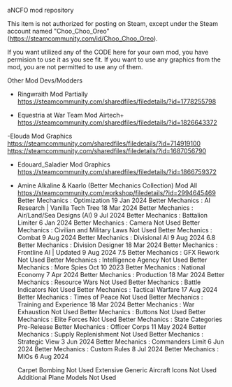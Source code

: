 aNCFO mod repository

This item is not authorized for posting on Steam, except under the Steam account named "Choo_Choo_Oreo" (https://steamcommunity.com/id/Choo_Choo_Oreo).



If you want utilized any of the CODE here for your own mod, you have permision to use it as you see fit.
If you want to use any graphics from the mod, you are not permitted to use any of them.

Other Mod Devs/Modders
- Ringwraith Mod Partially
https://steamcommunity.com/sharedfiles/filedetails/?id=1778255798

- Equestria at War Team Mod Airtech+
https://steamcommunity.com/sharedfiles/filedetails/?id=1826643372

-Elouda Mod Graphics
https://steamcommunity.com/sharedfiles/filedetails/?id=714919100
https://steamcommunity.com/sharedfiles/filedetails/?id=1687056790

- Edouard_Saladier Mod Graphics
https://steamcommunity.com/sharedfiles/filedetails/?id=1866759372

- Amine Alkaline & Kaarlo (Better Mechanics Collection) Mod All
https://steamcommunity.com/workshop/filedetails/?id=2994645469
	Better Mechanics : Optimization								19 Jan 2024
	Better Mechanics : AI Research | Vanilla Tech Tree			18 Mar 2024
	Better Mechanics : Air/Land/Sea Designs (AI)				9 Jul 2024
	Better Mechanics : Battalion Limiter						6 Jan 2024
	Better Mechanics : Camera									Not Used
	Better Mechanics : Civilian and Military Laws				Not Used
	Better Mechanics : Combat									9 Aug 2024
	Better Mechanics : Divisional AI							9 Aug 2024			6.8
	Better Mechanics : Division Designer						18 Mar 2024
	Better Mechanics : Frontline AI | Updated					9 Aug 2024			7.5
	Better Mechanics : GFX Rework								Not Used
	Better Mechanics : Intelligence Agency						Not Used
	Better Mechanics : More Spies								Oct 10 2023
	Better Mechanics : National Economy							7 Apr 2024
	Better Mechanics : Production								18 Mar 2024
	Better Mechanics : Resource Wars							Not Used
	Better Mechanics : Battle Indicators						Not Used
	Better Mechanics : Tactical Warfare							17 Aug 2024
	Better Mechanics : Times of Peace							Not Used
	Better Mechanics : Training and Experience					18 Mar 2024
	Better Mechanics : War Exhaustion							Not Used
	Better Mechanics : Buttons									Not Used
	Better Mechanics : Elite Forces								Not Used
	Better Mechanics : State Categories							Pre-Release
	Better Mechanics : Officer Corps							11 May 2024
	Better Mechanics : Supply Replenishment						Not Used
	Better Mechanics : Strategic View							3 Jun 2024
	Better Mechanics : Commanders Limit							6 Jun 2024
	Better Mechanics : Custom Rules								8 Jul 2024
	Better Mechanics : MIOs										6 Aug 2024

	Carpet Bombing												Not Used
	Extensive Generic Aircraft Icons							Not Used
	Additional Plane Models										Not Used